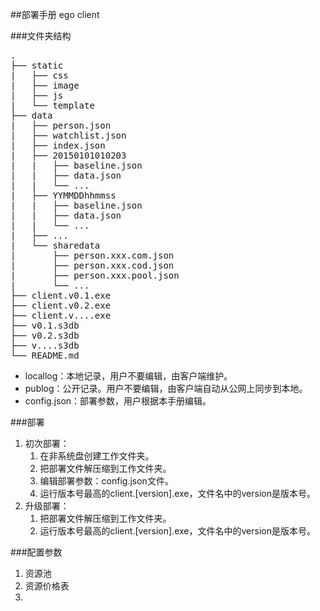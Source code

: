 ##部署手册
ego client

###文件夹结构
<pre>
.
├── static
|   ├── css
|   ├── image
|   ├── js
|   └── template
├── data  
|   ├── person.json
|   ├── watchlist.json
|   ├── index.json
|   ├── 20150101010203
|   |   ├── baseline.json
|   |   ├── data.json
|   |   └── ...
|   ├── YYMMDDhhmmss
|   |   ├── baseline.json
|   |   ├── data.json
|   |   └── ...
|   ├── ...
|   └── sharedata
|       ├── person.xxx.com.json
|       ├── person.xxx.cod.json
|       ├── person.xxx.pool.json
|       └── ...
├── client.v0.1.exe
├── client.v0.2.exe
├── client.v....exe
├── v0.1.s3db
├── v0.2.s3db
├── v....s3db
└── README.md
</pre>

* locallog：本地记录，用户不要编辑，由客户端维护。
* publog：公开记录。用户不要编辑，由客户端自动从公网上同步到本地。
* config.json：部署参数，用户根据本手册编辑。


###部署
1. 初次部署：
	1. 在非系统盘创建工作文件夹。
	2. 把部署文件解压缩到工作文件夹。
	3. 编辑部署参数：config.json文件。
	4. 运行版本号最高的client.[version].exe，文件名中的version是版本号。
2. 升级部署：
	1. 把部署文件解压缩到工作文件夹。
	2. 运行版本号最高的client.[version].exe，文件名中的version是版本号。

###配置参数
1. 资源池
2. 资源价格表
3. 